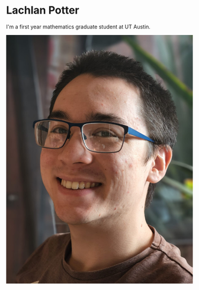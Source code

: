 # Lachlan Potter

I'm a first year mathematics graduate student at UT Austin.


![picture of me in png](/docs/assets/images/headshot_photo.png)
